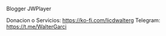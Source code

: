 Blogger JWPlayer

Donacion o Servicios: https://ko-fi.com/licdwalterg 
Telegram: https://t.me/WalterGarci
